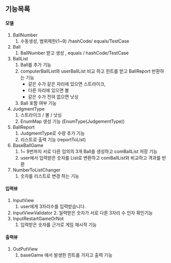 ## 기능목록
#### 모델

1. BallNumber
   1. 수동생성, 범위제한(1~9) /hashCode/ equals/TestCase
2. Ball
   1. BallNumber 받고 생성 , equals / hashCode/TestCase
3. BallList
   1. Ball를 추가 기능
   2. computerBallList와 userBallList 비교 하고 힌트를 받고 BallReport 반환하는 기능
      - 같은 수가 같은 자리에 있으면 스트라이크,
      - 다른 자리에 있으면 볼
      - 같은 수가 전혀 없으면 낫싱
   3. Ball 포함 여부 기능
4. JudgmentType
   1. 스트라이크 / 볼 / 낫싱
   2. EnumMap 생성 기능 (EnumType(JudgementType))
5. BallReport
   1. JudgmentType로 수량 추가 기능
   2. 리스트로 출력 기능 (reportToList)
6. BaseBallGame
   1. 1~ 9번까지 서로 다른 임의의 3개 Ball을 생성하고 comBallList 저장 기능
   2. user에서 입력받은 숫자를 List로 변환하고 comBallList와 비교하고 격과를 반환
7. NumberToListChanger
   1. 숫자를 리스트로 변경 하는 기능



#### 입력뷰
1. InputView
   1. user에게 3자리수를 입력받습니다.
2. InputViewValidator
   2. 일력받은 숫자가 서로 다른 3자리 수 인자 확인기능
3. InputRestartGameOrNot
   1. 입력받은 숫자를 근거로 게임 재시작 기능

#### 출력뷰
1. OutPutView
   1. baseGame 에서 발생한 힌트를 가지고 출력 기능
